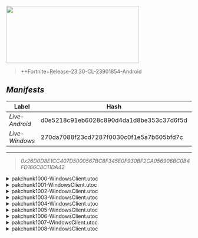 <div style="pointer-events: none">
  <img style="pointer-events: none" src="https://raw.githubusercontent.com/Tectors/Archive/master/source/dependents/gen.26.20.svg" width="360" height="155">
<div>

 >  
  
  > ++Fortnite+Release-23.30-CL-23901854-Android

## *Manifests*
| Label | Hash | Route |
| - | - | - |
| *Live-Android* | d0e5218c91eb6028c890d4da1d8be353c37d6f5d | [d8xul6EtcKMq9wNlrkqSQ2LZcZOVUg](https://github.com/Tectors/Archive/blob/master/manifests/d8xul6EtcKMq9wNlrkqSQ2LZcZOVUg.manifest) |
| *Live-Windows* | 270da7088f23cd7287f0030c0f1e5a7b605bfd7c | [549PGQv1etyjcGojW0W4sZO5D_DotA](https://github.com/Tectors/Archive/blob/master/manifests/549PGQv1etyjcGojW0W4sZO5D_DotA.manifest) |

---

> *0x26D0D8E1CC407D5000567BC8F345E0F930BF2CA056906BC0B4FD166C8C11DA42*

<details>
  <summary>pakchunk1000-WindowsClient.utoc</summary>

 > 
    0x2A33242EC00E66B7DBF71BD359A366AAA71E250CF9452209C02FB599DF6432CD

  <img src="https://raw.githubusercontent.com/Tectors/Archive/master/source/dependents/referred/Wrap_ShiitakeShaolin_Rouge.svg" width="100"> <img src="https://raw.githubusercontent.com/Tectors/Archive/master/source/dependents/referred/Spray_ReferAFriend.svg" width="100"> <img src="https://raw.githubusercontent.com/Tectors/Archive/master/source/dependents/referred/Pickaxe_ShiitakeShaolin_Rouge.svg" width="100"> <img src="https://raw.githubusercontent.com/Tectors/Archive/master/source/dependents/referred/Emoji_S26_ReferAFriend.svg" width="100"> <img src="https://raw.githubusercontent.com/Tectors/Archive/master/source/dependents/referred/Character_ShiitakeShaolin_Rouge.svg" width="100"> <img src="https://raw.githubusercontent.com/Tectors/Archive/master/source/dependents/referred/Backpack_ShiitakeShaolin_Rouge.svg" width="100"> 
</details>

<details>
  <summary>pakchunk1001-WindowsClient.utoc</summary>

 > 
    0xB55BF08C8BA56EF3CB9812A5161070292386AB30AEE72BBD0AA747E74D3CBB95

  <img src="https://raw.githubusercontent.com/Tectors/Archive/master/source/dependents/referred/Wrap_Comp26.svg" width="100"> <img src="https://raw.githubusercontent.com/Tectors/Archive/master/source/dependents/referred/Spray_S26_FNCSDrops.svg" width="100"> <img src="https://raw.githubusercontent.com/Tectors/Archive/master/source/dependents/referred/Pickaxe_SkeletonHunterFNCS.svg" width="100"> <img src="https://raw.githubusercontent.com/Tectors/Archive/master/source/dependents/referred/LoadingScreen_FNCSDrops26.svg" width="100"> <img src="https://raw.githubusercontent.com/Tectors/Archive/master/source/dependents/referred/Emoji_S26_FNCSDrops.svg" width="100"> <img src="https://raw.githubusercontent.com/Tectors/Archive/master/source/dependents/referred/EID_Victorious.svg" width="100"> <img src="https://raw.githubusercontent.com/Tectors/Archive/master/source/dependents/referred/Contrail_FNCS_S26.svg" width="100"> <img src="https://raw.githubusercontent.com/Tectors/Archive/master/source/dependents/referred/Character_StarWalkerFNCS.svg" width="100"> <img src="https://raw.githubusercontent.com/Tectors/Archive/master/source/dependents/referred/Character_GreenJacketFNCS.svg" width="100"> <img src="https://raw.githubusercontent.com/Tectors/Archive/master/source/dependents/referred/Backpack_FNCSShield26.svg" width="100"> <img src="https://raw.githubusercontent.com/Tectors/Archive/master/source/dependents/referred/Backpack_FNCS26.svg" width="100"> 
</details>

<details>
  <summary>pakchunk1002-WindowsClient.utoc</summary>

 > 
    0xB68F10391C0046C5ACF0EC7A126263F55E83BC1E325AA4D81E52EE34A01AC2CB

  <img src="https://raw.githubusercontent.com/Tectors/Archive/master/source/dependents/referred/EID_Malleable.svg" width="100"> 
</details>

<details>
  <summary>pakchunk1003-WindowsClient.utoc</summary>

 > 
    0x98F4EBFA01174EAC21237E8337EA89213629051D83DDA5AAAE7D65C273C383AC

  <img src="https://raw.githubusercontent.com/Tectors/Archive/master/source/dependents/referred/Pickaxe_LethalVae.svg" width="100"> <img src="https://raw.githubusercontent.com/Tectors/Archive/master/source/dependents/referred/LoadingScreen_OctCrew.svg" width="100"> <img src="https://raw.githubusercontent.com/Tectors/Archive/master/source/dependents/referred/Character_LethalVae.svg" width="100"> <img src="https://raw.githubusercontent.com/Tectors/Archive/master/source/dependents/referred/Backpack_LethalVae.svg" width="100"> 
</details>

<details>
  <summary>pakchunk1004-WindowsClient.utoc</summary>

 > 
    0x4CA6B12B1735CA8545754A90356746DDBA1F13BF21C2E99AE71E46A367672F14

  <img src="https://raw.githubusercontent.com/Tectors/Archive/master/source/dependents/referred/Wrap_IonVial.svg" width="100"> <img src="https://raw.githubusercontent.com/Tectors/Archive/master/source/dependents/referred/Pickaxe_IonVial.svg" width="100"> <img src="https://raw.githubusercontent.com/Tectors/Archive/master/source/dependents/referred/Character_IonVial.svg" width="100"> <img src="https://raw.githubusercontent.com/Tectors/Archive/master/source/dependents/referred/Backpack_IonVial.svg" width="100"> 
</details>

<details>
  <summary>pakchunk1005-WindowsClient.utoc</summary>

 > 
    0x36C44A9EC4DC93BACA89D51DE181FB5177E5C1AC5748DE91948386A807685799

  <img src="https://raw.githubusercontent.com/Tectors/Archive/master/source/dependents/referred/Spray_GalaxyLevel.svg" width="100"> <img src="https://raw.githubusercontent.com/Tectors/Archive/master/source/dependents/referred/Pickaxe_GalaxyLevel.svg" width="100"> <img src="https://raw.githubusercontent.com/Tectors/Archive/master/source/dependents/referred/Glider_GalaxyLevel.svg" width="100"> <img src="https://raw.githubusercontent.com/Tectors/Archive/master/source/dependents/referred/Emoji_S26_GalaxyLevel.svg" width="100"> <img src="https://raw.githubusercontent.com/Tectors/Archive/master/source/dependents/referred/EID_GalaxyLevel.svg" width="100"> <img src="https://raw.githubusercontent.com/Tectors/Archive/master/source/dependents/referred/Character_GalaxyLevel.svg" width="100"> <img src="https://raw.githubusercontent.com/Tectors/Archive/master/source/dependents/referred/Backpack_GalaxyLevel.svg" width="100"> 
</details>

<details>
  <summary>pakchunk1006-WindowsClient.utoc</summary>

 > 
    0x83854EF1EFFC5E4D7E4B9E70A60FE09B29840188FA377F2A5E7BD649A62D111F

  <img src="https://raw.githubusercontent.com/Tectors/Archive/master/source/dependents/referred/EID_Shimmy.svg" width="100"> 
</details>

<details>
  <summary>pakchunk1007-WindowsClient.utoc</summary>

 > 
    0x5F149D17C16F53A4CF98C8366452DCC4F5C5CA89B7B3921C0E9485CFCADC75F4

  <img src="https://raw.githubusercontent.com/Tectors/Archive/master/source/dependents/referred/EID_Devotion.svg" width="100"> 
</details>

<details>
  <summary>pakchunk1008-WindowsClient.utoc</summary>

 > 
    0x02F348C9307A9089ADE97ED8B46CF32010B798F21935770C9FC07D53607F771D

  <img src="https://raw.githubusercontent.com/Tectors/Archive/master/source/dependents/referred/EID_Hoist.svg" width="100"> 
</details>


